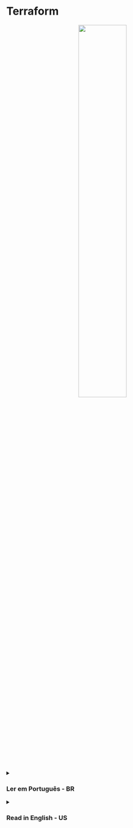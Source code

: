 # Terraform

<div align="center">
  <img src="https://blog.o2b.com.br/content/images/2022/09/terraform-logo-1.png" width="50%">
</div>



<details><summary> <h3>Ler em Português - BR</h3></summary>
<hr/>
Terraform é uma ferramenta de infraestrutura como código (IaC) desenvolvida pela HashiCorp. Ela permite que você defina sua infraestrutura de maneira declarativa, ou seja, você descreve o que quer que sua infraestrutura seja e o Terraform se encarrega de criar e gerenciar os recursos necessários para atender às suas especificações.

Com o Terraform, você pode gerenciar recursos em uma variedade de provedores de nuvem, incluindo Amazon Web Services (AWS), Microsoft Azure, Google Cloud Platform (GCP), dentre outros. Além disso, você também pode gerenciar recursos on-premises, como servidores físicos e virtuais.

O Terraform usa uma linguagem simples para definir a infraestrutura, chamada HashiCorp Configuration Language (HCL), que é fácil de entender e escrever. Ele permite que você crie, atualize e exclua recursos com segurança e facilidade, enquanto mantém um histórico completo de todas as mudanças feitas em sua infraestrutura.

O Terraform também oferece suporte a módulos, que são blocos reutilizáveis de configuração que podem ser compartilhados entre projetos e equipes. Isso ajuda a promover a reutilização de código e a padronização das configurações de infraestrutura.

Em resumo, o Terraform é uma ferramenta poderosa e flexível para gerenciar infraestrutura como código, permitindo que você crie, atualize e exclua recursos em diferentes provedores de nuvem e on-premises de maneira segura e fácil.

<hr/>
<details><summary>Exemplos</summary>

 <table>
 <tr align="center">
     <td><a href="">Projeto</a></td>
     <td>Propósitos</td>
     <td>Recursos</td>
 </tr>
  <tr align="center">
     <td><a href="">01-bucket-s3</a></td>
     <td>criação de um bucket no S3</td>
      <td rowspan="2"><a href="https://registry.terraform.io/providers/hashicorp/aws/latest/docs/resources/s3_bucket">aws_s3_bucket</a></td>
 </tr>
 <tr align="center">
     <td><a href="">02-bucket-s3-update-delete</a></td>
     <td>Foi feito um reaproveitamento do projeto 01-bucket-s3, onde atualizei algumas propriedades para testar o comportamento do Terraform ao atualizar e deletar</td>
</tr> 
<tr align="center">
     <td><a href="">03-variables-with-ec2</a></td>
     <td>criação de um EC2 utilizando variaveis de ambiente</td>
     <td><a href="https://registry.terraform.io/providers/hashicorp/aws/latest/docs/resources/instance">aws_instance</a></td>
 </tr> 
 <tr align="center">
     <td><a href="">04-variables-and-precedence-with-ec2</a></td>
     <td>criação de um EC2 utilizando diferentes formas de variáveis de ambiente e utilizando a precedência</td>
     <td><a href="https://developer.hashicorp.com/terraform/language/values/variables">Precedência de definição de variável</a></td>
 </tr> 

</table>
</details>

<details><summary>Comandos</summary>
 <table>
 <tr align="center">
     <td>Comando</td>
     <td>Ação</td>
 </tr>
  <tr align="center">
     <td>terraform init</td>
     <td>inicializa o gerenciamento</td>
 </tr>
 <tr align="center">
     <td>terraform plan</td>
     <td>Organiza o projeto e se necessário faz validações</td>
 </tr>
 <tr align="center">
     <td>terraform validate</td>
     <td>Faz validações no projeto e indica melhorias</td>
 </tr>
  <tr align="center">
     <td>terraform apply</td>
     <td>Se tudo estiver bem, esse comando vai enviar o que foi feito para a AWS</td>
 </tr>
</table>
</details>
</details>

<details><summary><h3>Read in English - US</h3></summary>
<hr/>
Terraform is an Infrastructure as Code (IaC) tool developed by HashiCorp. It allows you to define your infrastructure declaratively, meaning you describe what you want your infrastructure to be and Terraform takes care of creating and managing the necessary resources to meet your specifications.

With Terraform, you can manage resources in a variety of cloud providers, including Amazon Web Services (AWS), Microsoft Azure, Google Cloud Platform (GCP), among others. Additionally, you can also manage on-premises resources such as physical and virtual servers.

Terraform uses a simple language to define infrastructure called HashiCorp Configuration Language (HCL), which is easy to understand and write. It enables you to create, update, and delete resources safely and easily, while maintaining a complete history of all changes made to your infrastructure.

Terraform also supports modules, which are reusable configuration blocks that can be shared across projects and teams. This helps promote code reuse and standardization of infrastructure configurations.

In summary, Terraform is a powerful and flexible tool for managing infrastructure as code, allowing you to create, update, and delete resources across different cloud providers and on-premises in a safe and easy way.
<hr/>
<details><summary>Examples</summary>
 <table>
 <tr align="center">
     <td><a href="">Project</a></td>
     <td>Purposes</td>
     <td>Resources</td>
 </tr>
  <tr align="center">
     <td><a href="">01-bucket-s3</a></td>
     <td>create an S3 bucket</td>
      <td rowspan="2"><a href="https://registry.terraform.io/providers/hashicorp/aws/latest/docs/resources/s3_bucket">aws_s3_bucket</a></td>
 </tr>
 <tr align="center">
     <td><a href="">02-bucket-s3-update-delete</a></td>
     <td>Reuse of the 01-bucket-s3 project, where I updated some properties to test Terraform's behavior when updating and deleting</td>
 </tr>
 <tr align="center">
     <td><a href="">03-variables-with-ec2</a></td>
     <td>Creation of an EC2 using environment variables</td>
     <td><a href="https://registry.terraform.io/providers/hashicorp/aws/latest/docs/resources/instance">aws_instance</a></td>
 </tr> 
 <tr align="center">
     <td><a href="">04-variables-and-precedence-with-ec2</a></td>
     <td>Creation of an EC2 using different types of environment variables and utilizing precedence</td>
     <td><a href="https://developer.hashicorp.com/terraform/language/values/variables">Variable definition precedence</a></td>
 </tr>
</table>
</details>
<details><summary>Commands</summary>
 <table>
 <tr align="center">
     <td>Command</td>
     <td>Action</td>
 </tr>
  <tr align="center">
     <td>terraform init</td>
     <td>initializes the management</td>
 </tr>
 <tr align="center">
     <td>terraform plan</td>
     <td>Organizes the project and, if necessary, performs validations</td>
 </tr>
 <tr align="center">
     <td>terraform validate</td>
     <td>Validates the project and suggests improvements</td>
 </tr>
  <tr align="center">
     <td>terraform apply</td>
     <td>If everything is ok, this command will send what was done to AWS</td>
 </tr>
</table>
</details>
</details>
